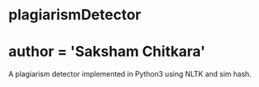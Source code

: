 # plagiarismDetector
# author = 'Saksham Chitkara'
A plagiarism detector implemented in Python3 using NLTK and sim hash.
